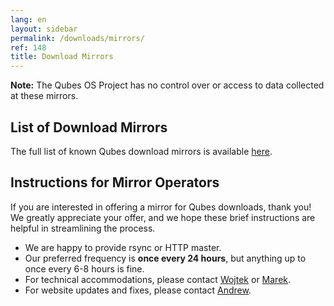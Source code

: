 ```yaml
---
lang: en
layout: sidebar
permalink: /downloads/mirrors/
ref: 148
title: Download Mirrors
---
```


**Note:** The Qubes OS Project has no control over or access to data collected at these mirrors.

List of Download Mirrors
------------------------

The full list of known Qubes download mirrors is available [here](/downloads/#mirrors).

Instructions for Mirror Operators
---------------------------------

If you are interested in offering a mirror for Qubes downloads, thank you!
We greatly appreciate your offer, and we hope these brief instructions are
helpful in streamlining the process.

* We are happy to provide rsync or HTTP master.
* Our preferred frequency is **once every 24 hours**, but anything up to once
  every 6-8 hours is fine.
* For technical accommodations, please contact [Wojtek](/team/#wojtek-porczyk) or [Marek](/team/#marek-marczykowski-górecki).
* For website updates and fixes, please contact [Andrew](/team/#andrew-david-wong).

